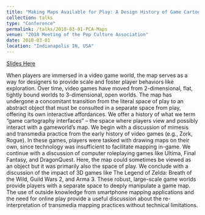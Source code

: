 ```yaml
---
title: "Making Maps Available for Play: A Design History of Game Cartography Interfaces"
collection: talks
type: "Conference"
permalink: /talks/2018-03-01-PCA-Maps
venue: "2018 Meeting of the Pop Culture Association"
date: 2018-03-01
location: "Indianapolis IN, USA"
---
```


[Slides Here](https://www.dropbox.com/s/jlb80cldc46awoh/Pop%20Culture%20Association%20-%20Maps%20as%20Convergance%20Objects.pptx?dl=0)

When players are immersed in a video game world, the map serves as a way for designers to provide scale and foster player behaviors like exploration. Over time, video games have moved from 2-dimensional, flat, tightly bound worlds to 3-dimensional, open worlds. The map has undergone a concomitant transition from the literal space of play to an abstract object that must be consulted in a separate space from play, offering its own interactive affordances. We offer a history of what we term “game cartography interfaces” – the space where players view and possibly interact with a gameworld’s map. We begin with a discussion of mimesis and transmedia practice from the early history of video games (e.g., Zork, Rogue). In these games, players were tasked with drawing maps on their own, since technology was insufficient to facilitate mapping in-game. We continue with a discussion of computer roleplaying games like Ultima, Final Fantasy, and DragonQuest. Here, the map could sometimes be viewed as an object but it was primarily also the space of play. We conclude with a discussion of the impact of 3D games like The Legend of Zelda: Breath of the Wild, Guild Wars 2, and Arma 3. These robust, large-scale game worlds provide players with a separate space to deeply manipulate a game map. The use of outside knowledge from smartphone mapping applications and the need for online play provide a useful discussion about the re-interpretation of transmedia mapping practices without technical limitations.
